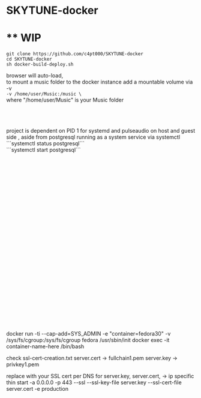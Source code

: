 # SKYTUNE-docker


# ** WIP

```git clone https://github.com/c4pt000/SKYTUNE-docker```
<br>
```cd SKYTUNE-docker```
<br>
```sh docker-build-deploy.sh```
<br>

browser will auto-load,
<br>
to mount a music folder to the docker instance add a mountable volume via -v
<br>
```-v /home/user/Music:/music \ ```
<br>
where "/home/user/Music" is your Music folder


<br>
<br>
<br>
project is dependent on PID 1 for systemd and pulseaudio on host and guest side , aside from postgresql running as a system 
service via systemctl
<br>
```systemctl status postgresql```
<br>
```systemctl start postgresql```
<br>
<br>
<br>
<br>
<br>
<br>
<br>
<br>
<br>
<br>
<br>
<br>
<br>
<br>
<br>
<br>
<br>
<br>
<br>
<br>
<br>
<br>
<br>
<br>
<br>
<br>
<br>
<br>

docker run -ti --cap-add=SYS_ADMIN -e "container=fedora30" -v /sys/fs/cgroup:/sys/fs/cgroup fedora /usr/sbin/init 
docker exec -it container-name-here /bin/bash


check ssl-cert-creation.txt 
server.cert -> fullchain1.pem server.key -> privkey1.pem 

replace with your SSL cert per DNS for server.key, server.cert, -> ip specific 
thin start -a 0.0.0.0 -p 443 --ssl --ssl-key-file server.key --ssl-cert-file server.cert -e production

